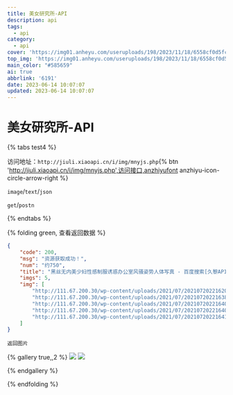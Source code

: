 ```yaml
---
title: 美女研究所-API
description: api
tags:
  - api
category:
  - api
cover: 'https://img01.anheyu.com/useruploads/198/2023/11/18/6558cf0d5fce1.png'
top_img: 'https://img01.anheyu.com/useruploads/198/2023/11/18/6558cf0d5fce1.png'
main_color: "#585659"
ai: true
abbrlink: '6191'
date: 2023-06-14 10:07:07
updated: 2023-06-14 10:07:07
---
```


# 美女研究所-API

{% tabs test4 %}
<!-- tab 访问地址-->
访问地址：`http://jiuli.xiaoapi.cn/i/img/mnyjs.php`{% btn 'http://jiuli.xiaoapi.cn/i/img/mnyjs.php',访问接口,anzhiyufont anzhiyu-icon-circle-arrow-right %}
<!-- endtab -->

<!-- tab 返回格式-->
`image`/`text`/`json`
<!-- endtab -->

<!-- tab 请求格式 -->
`get`/`postn`
<!-- endtab -->
{% endtabs %}

{% folding green, 查看返回数据 %}

```json
{
    "code": 200,
    "msg": "资源获取成功！",
    "num": "约750",
    "title": "黑丝无内美少妇性感制服诱惑办公室风骚姿势人体写真 - 百度搜索[久黎API]更多精彩内容不容错过。",
    "imgs": 5,
    "img": [
        "http://111.67.200.30/wp-content/uploads/2021/07/2021072022162051.jpg",
        "http://111.67.200.30/wp-content/uploads/2021/07/2021072022163835.jpg",
        "http://111.67.200.30/wp-content/uploads/2021/07/2021072022164018.jpg",
        "http://111.67.200.30/wp-content/uploads/2021/07/2021072022164054.jpg",
        "http://111.67.200.30/wp-content/uploads/2021/07/2021072022164141.jpg"
    ]
}
```

`返回图片`

{% gallery true,,2 %}
![](https://img01.anheyu.com/useruploads/0/2023/06/15/648b12c247c1a.jpg)
![](https://img01.anheyu.com/useruploads/0/2023/06/15/648b13079bc8e.jpg)

{% endgallery %}

{% endfolding %}

